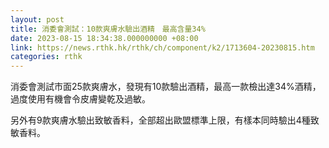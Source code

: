 ```yaml
---
layout: post
title: 消委會測試：10款爽膚水驗出酒精　最高含量34%
date: 2023-08-15 18:34:38.000000000 +08:00
link: https://news.rthk.hk/rthk/ch/component/k2/1713604-20230815.htm
categories: rthk
---
```


消委會測試巿面25款爽膚水，發現有10款驗出酒精，最高一款檢出達34%酒精，過度使用有機會令皮膚變乾及過敏。

另外有9款爽膚水驗出致敏香料，全部超出歐盟標準上限，有樣本同時驗出4種致敏香料。
